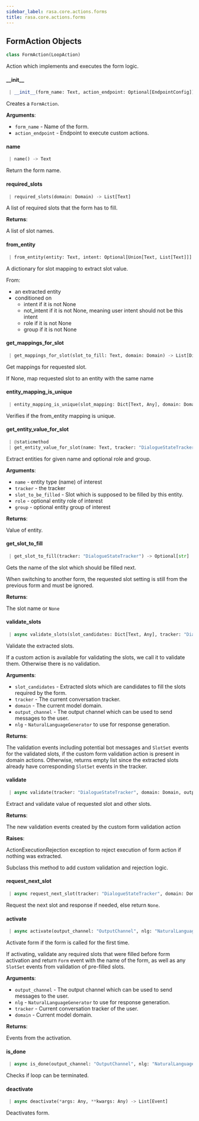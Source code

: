 ```yaml
---
sidebar_label: rasa.core.actions.forms
title: rasa.core.actions.forms
---
```

## FormAction Objects

```python
class FormAction(LoopAction)
```

Action which implements and executes the form logic.

#### \_\_init\_\_

```python
 | __init__(form_name: Text, action_endpoint: Optional[EndpointConfig]) -> None
```

Creates a `FormAction`.

**Arguments**:

- `form_name` - Name of the form.
- `action_endpoint` - Endpoint to execute custom actions.

#### name

```python
 | name() -> Text
```

Return the form name.

#### required\_slots

```python
 | required_slots(domain: Domain) -> List[Text]
```

A list of required slots that the form has to fill.

**Returns**:

  A list of slot names.

#### from\_entity

```python
 | from_entity(entity: Text, intent: Optional[Union[Text, List[Text]]] = None, not_intent: Optional[Union[Text, List[Text]]] = None, role: Optional[Text] = None, group: Optional[Text] = None) -> Dict[Text, Any]
```

A dictionary for slot mapping to extract slot value.

From:
- an extracted entity
- conditioned on
    - intent if it is not None
    - not_intent if it is not None,
        meaning user intent should not be this intent
    - role if it is not None
    - group if it is not None

#### get\_mappings\_for\_slot

```python
 | get_mappings_for_slot(slot_to_fill: Text, domain: Domain) -> List[Dict[Text, Any]]
```

Get mappings for requested slot.

If None, map requested slot to an entity with the same name

#### entity\_mapping\_is\_unique

```python
 | entity_mapping_is_unique(slot_mapping: Dict[Text, Any], domain: Domain) -> bool
```

Verifies if the from_entity mapping is unique.

#### get\_entity\_value\_for\_slot

```python
 | @staticmethod
 | get_entity_value_for_slot(name: Text, tracker: "DialogueStateTracker", slot_to_be_filled: Text, role: Optional[Text] = None, group: Optional[Text] = None) -> Any
```

Extract entities for given name and optional role and group.

**Arguments**:

- `name` - entity type (name) of interest
- `tracker` - the tracker
- `slot_to_be_filled` - Slot which is supposed to be filled by this entity.
- `role` - optional entity role of interest
- `group` - optional entity group of interest
  

**Returns**:

  Value of entity.

#### get\_slot\_to\_fill

```python
 | get_slot_to_fill(tracker: "DialogueStateTracker") -> Optional[str]
```

Gets the name of the slot which should be filled next.

When switching to another form, the requested slot setting is still from the
previous form and must be ignored.

**Returns**:

  The slot name or `None`

#### validate\_slots

```python
 | async validate_slots(slot_candidates: Dict[Text, Any], tracker: "DialogueStateTracker", domain: Domain, output_channel: OutputChannel, nlg: NaturalLanguageGenerator) -> List[Union[SlotSet, Event]]
```

Validate the extracted slots.

If a custom action is available for validating the slots, we call it to validate
them. Otherwise there is no validation.

**Arguments**:

- `slot_candidates` - Extracted slots which are candidates to fill the slots
  required by the form.
- `tracker` - The current conversation tracker.
- `domain` - The current model domain.
- `output_channel` - The output channel which can be used to send messages
  to the user.
- `nlg` - `NaturalLanguageGenerator` to use for response generation.
  

**Returns**:

  The validation events including potential bot messages and `SlotSet` events
  for the validated slots, if the custom form validation action is present in
  domain actions.
  Otherwise, returns empty list since the extracted slots already have
  corresponding `SlotSet` events in the tracker.

#### validate

```python
 | async validate(tracker: "DialogueStateTracker", domain: Domain, output_channel: OutputChannel, nlg: NaturalLanguageGenerator) -> List[Union[SlotSet, Event]]
```

Extract and validate value of requested slot and other slots.

**Returns**:

  The new validation events created by the custom form validation action
  

**Raises**:

  ActionExecutionRejection exception to reject execution of form action
  if nothing was extracted.
  
  Subclass this method to add custom validation and rejection logic.

#### request\_next\_slot

```python
 | async request_next_slot(tracker: "DialogueStateTracker", domain: Domain, output_channel: OutputChannel, nlg: NaturalLanguageGenerator, events_so_far: List[Event]) -> List[Union[SlotSet, Event]]
```

Request the next slot and response if needed, else return `None`.

#### activate

```python
 | async activate(output_channel: "OutputChannel", nlg: "NaturalLanguageGenerator", tracker: "DialogueStateTracker", domain: "Domain") -> List[Event]
```

Activate form if the form is called for the first time.

If activating, validate any required slots that were filled before
form activation and return `Form` event with the name of the form, as well
as any `SlotSet` events from validation of pre-filled slots.

**Arguments**:

- `output_channel` - The output channel which can be used to send messages
  to the user.
- `nlg` - `NaturalLanguageGenerator` to use for response generation.
- `tracker` - Current conversation tracker of the user.
- `domain` - Current model domain.
  

**Returns**:

  Events from the activation.

#### is\_done

```python
 | async is_done(output_channel: "OutputChannel", nlg: "NaturalLanguageGenerator", tracker: "DialogueStateTracker", domain: "Domain", events_so_far: List[Event]) -> bool
```

Checks if loop can be terminated.

#### deactivate

```python
 | async deactivate(*args: Any, **kwargs: Any) -> List[Event]
```

Deactivates form.

